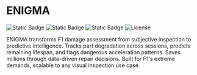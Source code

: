 # ENIGMA
![Static Badge](https://img.shields.io/badge/Formula_1-000000?style=for-the-badge&logo=f1&logoColor=E10600)
![Static Badge](https://img.shields.io/badge/Hackshift-2025-blueviolet?style=for-the-badge)
![Static Badge](https://img.shields.io/badge/MoneyGram-Haas%20F1-gold?style=for-the-badge&label=MoneyGram&labelColor=gold&color=black)
![License](https://img.shields.io/github/license/AnubhavDash/ENIGMA?style=for-the-badge)

ENIGMA transforms F1 damage assessment from subjective inspection to predictive intelligence. Tracks part degradation across sessions, predicts remaining lifespan, and flags dangerous acceleration patterns. Saves millions through data-driven repair decisions. Built for F1's extreme demands, scalable to any visual inspection use case.
